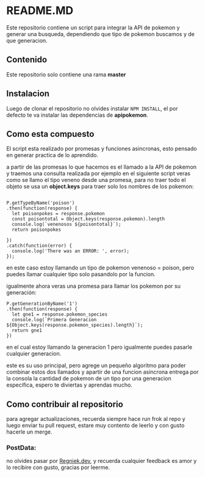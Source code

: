 
# README.MD
Este repositorio contiene un script para integrar la API de pokemon y generar una busqueda, dependiendo que tipo de pokemon buscamos y de que generacion.

## Contenido
Este repositorio solo contiene una rama **master**

## Instalacion
Luego de clonar el repositorio no olvides instalar  ``` NPM INSTALL ```, el por defecto te va instalar las dependencias de **apipokemon**.

## Como esta compuesto

El script esta realizado por promesas y funciones asincronas, esto pensado en generar practica de lo aprendido.

a partir de las promesas lo que hacemos es el llamado a la API de pokemon y traemos una consulta realizada por ejemplo en el siguiente script veras como se llamo el tipo veneno desde una promesa, para no traer todo el objeto se usa un **object.keys** para traer solo los nombres de los pokemon:

```

P.getTypeByName('poison')
.then(function(response) {
  let poisonpokes = response.pokemon
  const poisontotal = Object.keys(response.pokemon).length
  console.log(`venenosos ${poisontotal}`);
  return poisonpokes
  
})
.catch(function(error) {
  console.log('There was an ERROR: ', error);
});

```
en este caso estoy llamando un tipo de pokemon venenoso = poison, pero puedes llamar cualquier tipo solo pasandolo por la funcion.

igualmente ahora veras una promesa para llamar los pokemon por su generación:

```
P.getGenerationByName('1')
.then(function(response) {
  let gne1 = response.pokemon_species
  console.log(`Primera Generacion ${Object.keys(response.pokemon_species).length}`);
  return gne1
})

```

en el cual estoy llamando la generacion 1 pero igualmente puedes pasarle cualquier generacion.

este es su uso principal, pero agrege un pequeño algoritmo para poder combinar estos dos llamados y apartir de una funcion asincrona entrega por la consola la cantidad de pokemon de un tipo por una generacion especifica, espero te diviertas y aprendas mucho.

## Como contribuir al repositorio
para agregar actualizaciones, recuerda siempre hace run frok al repo y luego enviar tu pull request, estare muy contento de leerlo y con gusto hacerle un merge.

### PostData:
no olvides pasar por  [Regniek.dev](https://www.regniek.dev), y recuerda cualquier feedback es amor y lo recibire con gusto, gracias por leerme.




